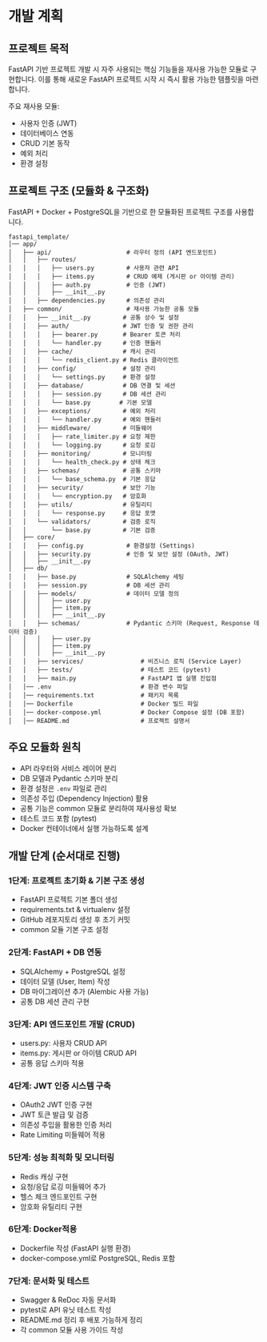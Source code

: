 # 개발 계획

## 프로젝트 목적

FastAPI 기반 프로젝트 개발 시 자주 사용되는 핵심 기능들을 재사용 가능한 모듈로 구현합니다.
이를 통해 새로운 FastAPI 프로젝트 시작 시 즉시 활용 가능한 템플릿을 마련합니다.

주요 재사용 모듈:

- 사용자 인증 (JWT)
- 데이터베이스 연동
- CRUD 기본 동작
- 예외 처리
- 환경 설정

## 프로젝트 구조 (모듈화 & 구조화)

FastAPI + Docker + PostgreSQL을 기반으로 한 모듈화된 프로젝트 구조를 사용합니다.

```
fastapi_template/
│── app/
│   ├── api/                     # 라우터 정의 (API 엔드포인트)
│   │   ├── routes/
│   │   │   ├── users.py         # 사용자 관련 API
│   │   │   ├── items.py         # CRUD 예제 (게시판 or 아이템 관리)
│   │   │   ├── auth.py          # 인증 (JWT)
│   │   │   ├── __init__.py
│   │   ├── dependencies.py      # 의존성 관리
│   ├── common/                  # 재사용 가능한 공통 모듈
│   │   ├── __init__.py         # 공통 상수 및 설정
│   │   ├── auth/               # JWT 인증 및 권한 관리
│   │   │   ├── bearer.py       # Bearer 토큰 처리
│   │   │   └── handler.py      # 인증 핸들러
│   │   ├── cache/              # 캐시 관리
│   │   │   └── redis_client.py # Redis 클라이언트
│   │   ├── config/             # 설정 관리
│   │   │   └── settings.py     # 환경 설정
│   │   ├── database/           # DB 연결 및 세션
│   │   │   ├── session.py      # DB 세션 관리
│   │   │   └── base.py        # 기본 모델
│   │   ├── exceptions/         # 예외 처리
│   │   │   └── handler.py      # 예외 핸들러
│   │   ├── middleware/         # 미들웨어
│   │   │   ├── rate_limiter.py # 요청 제한
│   │   │   └── logging.py      # 요청 로깅
│   │   ├── monitoring/         # 모니터링
│   │   │   └── health_check.py # 상태 체크
│   │   ├── schemas/            # 공통 스키마
│   │   │   └── base_schema.py  # 기본 응답
│   │   ├── security/           # 보안 기능
│   │   │   └── encryption.py   # 암호화
│   │   ├── utils/              # 유틸리티
│   │   │   └── response.py     # 응답 포맷
│   │   └── validators/         # 검증 로직
│   │       └── base.py         # 기본 검증
│   ├── core/
│   │   ├── config.py            # 환경설정 (Settings)
│   │   ├── security.py          # 인증 및 보안 설정 (OAuth, JWT)
│   │   ├── __init__.py
│   ├── db/
│   │   ├── base.py              # SQLAlchemy 세팅
│   │   ├── session.py           # DB 세션 관리
│   │   ├── models/              # 데이터 모델 정의
│   │   │   ├── user.py
│   │   │   ├── item.py
│   │   │   ├── __init__.py
│   │   ├── schemas/             # Pydantic 스키마 (Request, Response 데이터 검증)
│   │   │   ├── user.py
│   │   │   ├── item.py
│   │   │   ├── __init__.py
│   │   ├── services/                # 비즈니스 로직 (Service Layer)
│   │   ├── tests/                   # 테스트 코드 (pytest)
│   │   ├── main.py                  # FastAPI 앱 실행 진입점
│   │── .env                         # 환경 변수 파일
│   │── requirements.txt             # 패키지 목록
│   │── Dockerfile                   # Docker 빌드 파일
│   │── docker-compose.yml           # Docker Compose 설정 (DB 포함)
│   │── README.md                    # 프로젝트 설명서
```

## 주요 모듈화 원칙

- API 라우터와 서비스 레이어 분리
- DB 모델과 Pydantic 스키마 분리
- 환경 설정은 `.env` 파일로 관리
- 의존성 주입 (Dependency Injection) 활용
- 공통 기능은 common 모듈로 분리하여 재사용성 확보
- 테스트 코드 포함 (pytest)
- Docker 컨테이너에서 실행 가능하도록 설계

## 개발 단계 (순서대로 진행)

### 1단계: 프로젝트 초기화 & 기본 구조 생성

- FastAPI 프로젝트 기본 폴더 생성
- requirements.txt & virtualenv 설정
- GitHub 레포지토리 생성 후 초기 커밋
- common 모듈 기본 구조 설정

### 2단계: FastAPI + DB 연동

- SQLAlchemy + PostgreSQL 설정
- 데이터 모델 (User, Item) 작성
- DB 마이그레이션 추가 (Alembic 사용 가능)
- 공통 DB 세션 관리 구현

### 3단계: API 엔드포인트 개발 (CRUD)

- users.py: 사용자 CRUD API
- items.py: 게시판 or 아이템 CRUD API
- 공통 응답 스키마 적용

### 4단계: JWT 인증 시스템 구축

- OAuth2 JWT 인증 구현
- JWT 토큰 발급 및 검증
- 의존성 주입을 활용한 인증 처리
- Rate Limiting 미들웨어 적용

### 5단계: 성능 최적화 및 모니터링

- Redis 캐싱 구현
- 요청/응답 로깅 미들웨어 추가
- 헬스 체크 엔드포인트 구현
- 암호화 유틸리티 구현

### 6단계: Docker적용

- Dockerfile 작성 (FastAPI 실행 환경)
- docker-compose.yml로 PostgreSQL, Redis 포함

### 7단계: 문서화 및 테스트

- Swagger & ReDoc 자동 문서화
- pytest로 API 유닛 테스트 작성
- README.md 정리 후 배포 가능하게 정리
- 각 common 모듈 사용 가이드 작성
